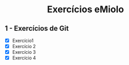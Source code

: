 <h1 align="center">Exercícios eMiolo</h1>

## 1 - Exercícios de Git
- [x] Exercício1
- [x] Exercício 2
- [x] Exercício 3
- [x] Exercício 4

